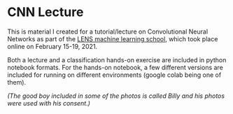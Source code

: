 # CNN Lecture

This is material I created for a tutorial/lecture on Convolutional Neural Networks as part of the [LENS machine learning school](https://lens-initiative.org/2021/03/09/lens-machine-learning-school-2021/), which took place online on February 15-19, 2021.

Both a lecture and a classification hands-on exercise are included in python notebook formats. For the hands-on notebook, a few different versions are included for running on different environments (google colab being one of them).   


_(The good boy included in some of the photos is called Billy and his photos were used with his consent.)_
